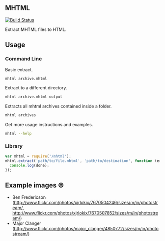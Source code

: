 MHTML
-----

[![Build Status](https://api.travis-ci.org/balaclark/node-mhtml.png)](https://travis-ci.org/balaclark/node-mhtml)

Extract MHTML files to HTML.

Usage
-----

### Command Line

Basic extract.
```sh
mhtml archive.mhtml
```

Extract to a different directory.
```sh
mhtml archive.mhtml output
```

Extracts all mhtml archives contained inside a folder.
```sh
mhtml archives
```

Get more usage instructions and examples.
```sh
mhtml --help
```

### Library

```js
var mhtml = require('/mhtml');
mhtml.extract('path/to/file.mhtml', 'path/to/destination', function (err) {
  console.log(done);
});
```

Example images ©
----------------

  * Ben Fredericson (http://www.flickr.com/photos/xjrlokix/7670504246/sizes/m/in/photostream/, http://www.flickr.com/photos/xjrlokix/7670507852/sizes/m/in/photostream/)
  * Major Clanger (http://www.flickr.com/photos/major_clanger/4850772/sizes/m/in/photostream/)
